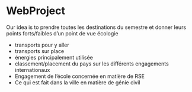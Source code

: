 # WebProject

Our idea is to prendre toutes les destinations du semestre et donner leurs points forts/faibles d’un point de vue écologie 

- transports pour y aller
- transports sur place
- énergies principalement utilisée
- classement/placement du pays sur les différents engagements internationaux
- Engagement de l’école concernée en matière de RSE
- Ce qui est fait dans la ville en matière de génie civil 

